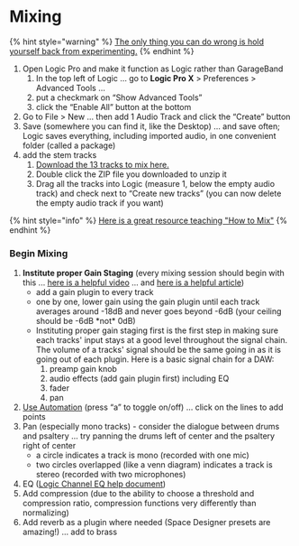 # Mixing

{% hint style="warning" %}
[The only thing you can do wrong is hold yourself back from experimenting.](https://www.landr.com/en/how-to-mix)
{% endhint %}

1. Open Logic Pro and make it function as Logic rather than GarageBand
   1. In the top left of Logic … go to **Logic Pro X** &gt; Preferences &gt; Advanced Tools …
   2. put a checkmark on “Show Advanced Tools”
   3. click the “Enable All” button at the bottom
2. Go to File &gt; New … then add 1 Audio Track and click the “Create” button
3. Save \(somewhere you can find it, like the Desktop\) … and save often; Logic saves everything, including imported audio, in one convenient folder \(called a package\)
4. add the stem tracks
   1. [Download the 13 tracks to mix here.](https://baylor.box.com/shared/static/vsv0r2qy3iteulvnp2us93hrsfn8obm5.zip)
   2. Double click the ZIP file you downloaded to unzip it
   3. Drag all the tracks into Logic \(measure 1, below the empty audio track\) and check next to “Create new tracks” \(you can now delete the empty audio track if you want\)

{% hint style="info" %}
[Here is a great resource teaching "How to Mix"](https://www.landr.com/en/how-to-mix/)
{% endhint %}

### Begin Mixing

1. **Institute proper Gain Staging** \(every mixing session should begin with this ... [here is a helpful video](https://www.youtube.com/watch?time_continue=8&v=UvclmTMmGv0) ... and [here is a helpful article](https://www.soundonsound.com/techniques/gain-staging-your-daw-software)\)
   * add a gain plugin to every track
   * one by one, lower gain using the gain plugin until each track averages around -18dB and never goes beyond -6dB \(your ceiling should be -6dB \*not\* 0dB\)
   * Instituting proper gain staging first is the first step in making sure each tracks' input stays at a good level throughout the signal chain. The volume of a tracks' signal should be the same going in as it is going out of each plugin. Here is a basic signal chain for a DAW:
     1. preamp gain knob
     2. audio effects \(add gain plugin first\) including EQ
     3. fader
     4. pan
2. [Use Automation](https://support.apple.com/kb/PH24489?locale=en_US&viewlocale=en_US) \(press “a” to toggle on/off\) … click on the lines to add points
3. Pan \(especially mono tracks\) - consider the dialogue between drums and psaltery … try    panning the drums left of center and the psaltery right of center
   * a circle indicates a track is mono \(recorded with one mic\)
   * two circles overlapped \(like a venn diagram\) indicates a track is stereo \(recorded with two microphones\)
4. EQ \([Logic Channel EQ help document](https://support.apple.com/kb/PH27553?locale=en_US&viewlocale=en_US)\)
5. Add compression \(due to the ability to choose a threshold and compression ratio, compression functions very differently than normalizing\)
6. Add reverb as a plugin where needed \(Space Designer presets are amazing!\) … add to brass

### 

